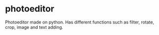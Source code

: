 # photoeditor
Photoeditor made on python. Has different functions such as filter, rotate, crop, image and text adding.
